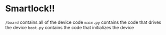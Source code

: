 # Smartlock!!

`/board` contains all of the device code
`main.py` contains the code that drives the device
`boot.py` contains the code that initializes the device
